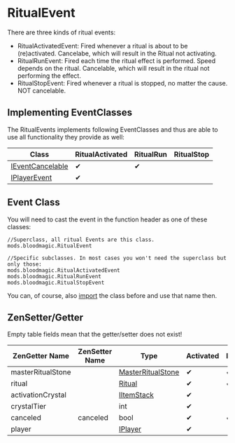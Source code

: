 # RitualEvent

There are three kinds of ritual events:  

- RitualActivatedEvent: Fired whenever a ritual is about to be (re)activated. Cancelabe, which will result in the Ritual not activating.
- RitualRunEvent: Fired each time the ritual effect is performed. Speed depends on the ritual. Cancelable, which will result in the ritual not performing the effect.
- RitualStopEvent: Fired whenever a ritual is stopped, no matter the cause. NOT cancelable.

## Implementing EventClasses
The RitualEvents implements following EventClasses and thus are able to use all functionality they provide as well: 

| Class                                                       | RitualActivated | RitualRun | RitualStop |
|-------------------------------------------------------------|-----------------|-----------|------------|
| [IEventCancelable](/Vanilla/Events/Events/IEventCancelable) | ✔               |      ✔    |            |
| [IPlayerEvent](/Vanilla/Events/Events/IPlayerEvent)         | ✔               |           |            |


## Event Class
You will need to cast the event in the function header as one of these classes:  
```
//Superclass, all ritual Events are this class.
mods.bloodmagic.RitualEvent

//Specific subclasses. In most cases you won't need the superclass but only those:
mods.bloodmagic.RitualActivatedEvent
mods.bloodmagic.RitualRunEvent
mods.bloodmagic.RitualStopEvent
```  
You can, of course, also [import](/AdvancedFunctions/Import) the class before and use that name then.


## ZenSetter/Getter

Empty table fields mean that the getter/setter does not exist!

| ZenGetter Name    | ZenSetter Name | Type                                                                                    | Activated | Run | Stop |
|-------------------|----------------|-----------------------------------------------------------------------------------------|-----------|-----|------|
| masterRitualStone |                | [MasterRitualStone](/Mods/ZenEvents/SupportedMods/BloodMagic/Wrapper/MasterRitualStone) | ✔          | ✔    | ✔     |
| ritual            |                | [Ritual](/Mods/ZenEvents/SupportedMods/BloodMagic/Wrapper/Ritual)                       | ✔          | ✔    | ✔     |
| activationCrystal |                | [IItemStack](/Vanilla/Items/IItemStack)                                                 | ✔          |     |      |
| crystalTier       |                | int                                                                                     | ✔          |     |      |
| canceled          | canceled       | bool                                                                                    | ✔          | ✔    |      |
| player            |                | [IPlayer](/Vanilla/Players/IPlayer)                                                     | ✔          |     |      |